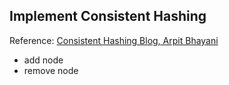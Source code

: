 ## Implement Consistent Hashing
Reference: [Consistent Hashing Blog, Arpit Bhayani](https://arpitbhayani.me/blogs/consistent-hashing/)

- add node
- remove node